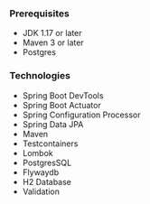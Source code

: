 ### Prerequisites
- JDK 1.17 or later
- Maven 3 or later
- Postgres

### Technologies
- Spring Boot DevTools
- Spring Boot Actuator
- Spring Configuration Processor
- Spring Data JPA
- Maven
- Testcontainers
- Lombok
- PostgresSQL
- Flywaydb
- H2 Database
- Validation